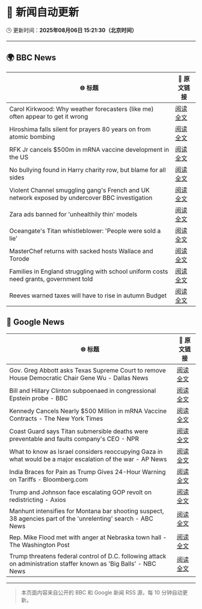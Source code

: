 # 🧠 新闻自动更新

🕒 更新时间：**2025年08月06日 15:21:30（北京时间）**

---

## 🌍 BBC News

| 🌐 标题 | 🔗 原文链接 |
|--------|-------------|
| Carol Kirkwood: Why weather forecasters (like me) often appear to get it wrong | [阅读全文](https://www.bbc.com/news/articles/cwy1epz58pyo?at_medium=RSS&at_campaign=rss) |
| Hiroshima falls silent for prayers 80 years on from atomic bombing | [阅读全文](https://www.bbc.com/news/articles/cm2v58qrjq0o?at_medium=RSS&at_campaign=rss) |
| RFK Jr cancels $500m in mRNA vaccine development in the US | [阅读全文](https://www.bbc.com/news/articles/c74dzdddvmjo?at_medium=RSS&at_campaign=rss) |
| No bullying found in Harry charity row, but blame for all sides | [阅读全文](https://www.bbc.com/news/articles/c741n548dkko?at_medium=RSS&at_campaign=rss) |
| Violent Channel smuggling gang's French and UK network exposed by undercover BBC investigation | [阅读全文](https://www.bbc.com/news/articles/cly48nmmzdro?at_medium=RSS&at_campaign=rss) |
| Zara ads banned for 'unhealthily thin' models | [阅读全文](https://www.bbc.com/news/articles/cp941z3nnnxo?at_medium=RSS&at_campaign=rss) |
| Oceangate's Titan whistleblower: 'People were sold a lie' | [阅读全文](https://www.bbc.com/news/articles/cy0wpe9479wo?at_medium=RSS&at_campaign=rss) |
| MasterChef returns with sacked hosts Wallace and Torode | [阅读全文](https://www.bbc.com/news/articles/cn92vw9gl74o?at_medium=RSS&at_campaign=rss) |
| Families in England struggling with school uniform costs need grants, government told | [阅读全文](https://www.bbc.com/news/articles/c5ye47gj4q4o?at_medium=RSS&at_campaign=rss) |
| Reeves warned taxes will have to rise in autumn Budget | [阅读全文](https://www.bbc.com/news/articles/cn85vyd1epzo?at_medium=RSS&at_campaign=rss) |

## 📰 Google News

| 🌐 标题 | 🔗 原文链接 |
|--------|-------------|
| Gov. Greg Abbott asks Texas Supreme Court to remove House Democratic Chair Gene Wu - Dallas News | [阅读全文](https://news.google.com/rss/articles/CBMizwFBVV95cUxQZDlJWUNyV0tkbEwzWnllODJnV2lkLTdnVGQ5b0RqcVNnVVZWcmJBNTFyQTRPeFZJbXpNRVVCYUJuWVhuVGp0YmNwVTVNUTJiazdYSExSUHJLTU9DUkx1UjhWSzRnWW9pVHg3T2FUMmlJbWNyZk9BUjhEQ2tVeGgySUk5RExJTFVISEdHbHdlUU9KODRXZFNNbFhtdkdCNzlkT2thTVlsOEVoQkMwaUZ0Nk0wRDIzSmV0WHItUU1lNy02S3N3Z0sySU50VzN5a0k?oc=5) |
| Bill and Hillary Clinton subpoenaed in congressional Epstein probe - BBC | [阅读全文](https://news.google.com/rss/articles/CBMiWkFVX3lxTE5zdFlvakFXY1JWd2sxbDZ1M2VESXVrRkppNXpiNUJVYmtvRkhVQzZWNjlHN0dITXdsdnZ6NW9ZYmpFMzFFRnpQcE5fX2VBQ19zM28yT3llY0MwQdIBX0FVX3lxTE93eTc3VzZ6Slp5N0IySlNrSDByMW9oLXpjaEI3Nm1IbEtVTkhPcEE4OXVBSjJRTGo1R1hRcU0td1BRSG95N0MyWl90UkdPYjQwd2ZuaDRXRm9hS0FjZXdN?oc=5) |
| Kennedy Cancels Nearly $500 Million in mRNA Vaccine Contracts - The New York Times | [阅读全文](https://news.google.com/rss/articles/CBMieEFVX3lxTE1faS0xcmM1S0lYN2hvUmVOZ2pxaHg4MEt2bW92TFZIdGpCR0ZDR0pjQXRYVUJuZGk3WlM3UkdtOThDZE1wNGhuMTQ4dktoZldoUlB3ZllJeTVNajJVWlRVVmZGSG9jUnNlWHlOaWcydjhNTldyb25VOA?oc=5) |
| Coast Guard says Titan submersible deaths were preventable and faults company's CEO - NPR | [阅读全文](https://news.google.com/rss/articles/CBMinwFBVV95cUxOQUkxbFpqRk12VjhQbm9BY185UjhxYkRoTldXdXpNMkZzcGR1SHlEdEREUi1zZGdGdlpwVUlyMTY2ZGV4Z2pMcDVFU3lkS0pLSFFiVnJCNjNYRFR4R1g4OUFHeXJwQ1Yya2tCa1AxT2tMbVd6X1RQTnZIT1U0X3Vxb0pYZHdJeC1HTlMySlR2VTJKTDgyOWhxby1jM0M1RFk?oc=5) |
| What to know as Israel considers reoccupying Gaza in what would be a major escalation of the war - AP News | [阅读全文](https://news.google.com/rss/articles/CBMitgFBVV95cUxOS0Vlay1XU0czOWFtUUpJVWYyN3pSbmFKbEVwLWZTMHdoU3EtNmVaVE5qWG5ORjY0Uks1SkIxZFR3QkFIcnd3b2VtMjhkNzIxcnZXUDVKVkVhczJZVlhCck1zOTByZ1VKenhYa1lMa1c3eHlvSVpoVUcwMk1mRDhkM3hJd1pJMHNNVjMzTElOeXozdzBiMmR6LVdMOEpyRnhJSGEyNklQNnFjaTl2djJFUlZFY1A3Zw?oc=5) |
| India Braces for Pain as Trump Gives 24-Hour Warning on Tariffs - Bloomberg.com | [阅读全文](https://news.google.com/rss/articles/CBMiswFBVV95cUxOVkV6dG1XS01RR0dDN3BBODBQUExhX1NRTVZCX3JTWVJwMDJWcUhUVW5pYTFWQkwtV2NqU0x5TjhPVkdMZkt5ejVRM2doN05uMmpTMHo1dWo3ZFlVelNUQTlWRlVjaVozV1pPbEdNR3VVMWZ0eXJFNGxEdU5VSVRRSEFrN3lucEx5WU5nVm5rWndmeU5vVV9tUXV0S1Z3YlBMVGkwWHFDbk1QU1VpUnpSTWVZYw?oc=5) |
| Trump and Johnson face escalating GOP revolt on redistricting - Axios | [阅读全文](https://news.google.com/rss/articles/CBMiigFBVV95cUxQM1BuY05obUd3SWdIektPMkh0RUp0Z2NaRlVYNzBZYW56RF82UWktbWFITlM2MURLWnVVSTZGdFBhUGtzcnBVYUN3cXNndnc4SnFqV0NMdVRMbnl5OHQwUnpHT0NCN3IzT1hDNVFwR0MxdWRHai1SWFNadlpadThMN1pOVHRxQ09heWc?oc=5) |
| Manhunt intensifies for Montana bar shooting suspect, 38 agencies part of the 'unrelenting' search - ABC News | [阅读全文](https://news.google.com/rss/articles/CBMiqAFBVV95cUxQdmwzNS1pSlhJMVh5c1hLYWlNVnZyMzc4Wm13MTF0dVZHMVA5QldPR3lrNUVQQ21jOUtPbTBhZXJiVjZOTkR2VlBlZ0FzRHhUOHRPY0JiYzJVd3lUWENVMklwaENWdXo0LUFtUEdtanN1TkVyVHhibjVrVWpBX202N3lOVTZQY0pBaTh6YVZMWDEwdlhuc0N2YVg3SHF3a1l5OXB5OW5SbXnSAa4BQVVfeXFMUFNDbnBfSld5bDFtcW1SN3RkSVhtMGU2bTlMNklkY1hEMGtvc0xPU3ZnUy1wVVZRUUJ6REJaemR2d1gxYmNPLUdQZjNIWHFRUENRQ0puRHNyQ1FvNmZzU3dIa09JUFRrNUt5ZlpYNDJJclBPTWQzOGx2MTRpLVRGR3VUWlpvZTQ2dndTT2wtYTB3RnZhVEVjRE9ROW03TUhISGtRQWFlRXlYZXNvM25B?oc=5) |
| Rep. Mike Flood met with anger at Nebraska town hall - The Washington Post | [阅读全文](https://news.google.com/rss/articles/CBMijwFBVV95cUxQMHNOZl9wVEs2SllMaGJTZkFlbTA1OHlTbFowanh5UHZYLUlER2Y4WlBWQVU4RGRsNmhxeDJyZ2dSbXI2WldzZ1J3eXlxNUxpdHhxc29CZzlacmRUQlpPZWhhUzBmQ2RWWmhaTmowZ3FHSFJtWWdoRUJpWG1wcmlRWmk0Ny03dTVVdUhWMHhBYw?oc=5) |
| Trump threatens federal control of D.C. following attack on administration staffer known as 'Big Balls' - NBC News | [阅读全文](https://news.google.com/rss/articles/CBMiyAFBVV95cUxQRFBwU09SUXAyZFBrcW1xR3NQNHcxVW51TFh3dlczQldmMnNkb0hzMnBhcFk2UGFqbHNMQ1h1VnMyQmxUS2lHbEdjYVdLRmpSd200bnM2RmNUTzBLQldtSWptU2VxSi15Y2R4c0tmTzVWZ0dpb05FaVBxSHJNdVBZVmJqSHVqU3BiSmRJNzA4V1Nyd3hYMDhkWGJ5Ul9jeGJZNjNzRUp6T0doeG85RXg0ZmJ0Z01DZjh1Q0Z5N3Vtc3ZHMHF2NDcwaNIBVkFVX3lxTE1oelRrUWdRTlN0OVVPOEM0Q3hhajRyRnFUdklWYUNOMWNwMl9xbEx0UzVXdTNwdUpPNjc1LW44NzFJMDVsYmlMeVlfbFBIamZ0VWtaRnZn?oc=5) |

---
> 本页面内容来自公开的 BBC 和 Google 新闻 RSS 源，每 10 分钟自动更新。